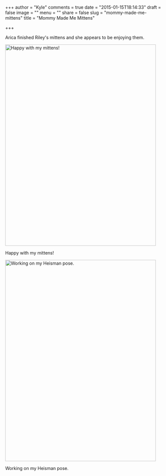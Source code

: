 +++
author = "Kyle"
comments = true
date = "2015-01-15T18:14:33"
draft = false
image = ""
menu = ""
share = false
slug = "mommy-made-me-mittens"
title = "Mommy Made Me Mittens"

+++

Arica finished Riley's mittens and she appears to be enjoying them.
<!--more-->
<a href="http://kylethornton.smugmug.com/Family/Riley-Marie/2015e01A13-to-2015X01M31/i-KkPxSbd/A" target="_blank">
	<img src="http://kylethornton.smugmug.com/Family/Riley-Marie/2015e01A13-to-2015X01M31/i-KkPxSbd/0/2400x3200/IMG_1765-2400x3200.jpg" alt="Happy with my mittens!" width="480" height="640" />
</a>
<p class="caption">Happy with my mittens!</p>

<a href="http://kylethornton.smugmug.com/Family/Riley-Marie/2015e01A13-to-2015X01M31/i-TVvc9Jc/A" target="_blank">
	<img src="http://kylethornton.smugmug.com/Family/Riley-Marie/2015e01A13-to-2015X01M31/i-TVvc9Jc/0/2400x3200/IMG_1766-2400x3200.jpg" alt="Working on my Heisman pose." width="480" height="640" />
</a>
<p class="caption">Working on my Heisman pose.</p>